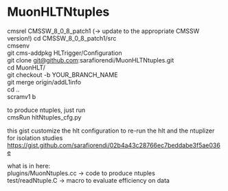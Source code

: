 # MuonHLTNtuples

cmsrel CMSSW_8_0_8_patch1  (-> update to the appropriate CMSSW version!)
cd CMSSW_8_0_8_patch1/src  
cmsenv    
git cms-addpkg HLTrigger/Configuration    
git clone git@github.com:sarafiorendi/MuonHLTNtuples.git    
cd MuonHLT/  
git checkout -b YOUR_BRANCH_NAME  
git merge origin/addL1info  
cd ..  
scramv1 b   
  
to produce ntuples, just run    
cmsRun hltNtuples_cfg.py

this gist customize the hlt configuration to re-run the hlt and the ntuplizer for isolation studies
https://gist.github.com/sarafiorendi/02b4a43c28766ec7beddabe3f5ae036e
  
what is in here:  
plugins/MuonNtuples.cc → code to produce ntuples   
test/readNtuple.C      → macro to evaluate efficiency on data  

